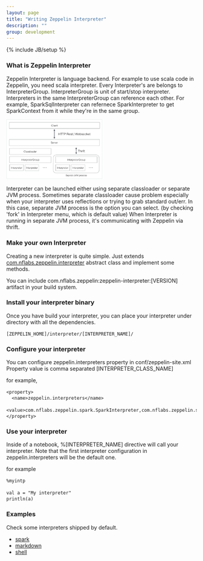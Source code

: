 ```yaml
---
layout: page
title: "Writing Zeppelin Interpreter"
description: ""
group: development
---
```

{% include JB/setup %}

### What is Zeppelin Interpreter

Zeppelin Interpreter is language backend. For example to use scala code in Zeppelin, you need scala interpreter.
Every Interpreter's are belongs to InterpreterGroup. InterpreterGroup is unit of start/stop interpreter.
Interpreters in the same InterpreterGroup can reference each other. For example, SparkSqlInterpreter can refernece SparkInterpreter to get SparkContext from it while they're in the same group. 

<img class="img-responsive" style="width:50%; border: 1px solid #ecf0f1;" height="auto" src="../../assets/themes/zeppelin/img/interpreter.png" />

Interpreter can be launched either using separate classloader or separate JVM process. Sometimes separate classloader cause problem especially when your interpreter uses reflections or trying to grab standard out/err. In this case, separate JVM process is the option you can select. (by checking 'fork' in Interpreter menu, which is default value) When Interpreter is running in separate JVM process, it's communicating with Zeppelin via thrift.

### Make your own Interpreter

Creating a new interpreter is quite simple. Just extends [com.nflabs.zeppelin.interpreter](https://github.com/NFLabs/zeppelin/blob/master/zeppelin-interpreter/src/main/java/com/nflabs/zeppelin/interpreter/Interpreter.java) abstract class and implement some methods.

You can include com.nflabs.zeppelin:zeppelin-interpreter:[VERSION] artifact in your build system.

### Install your interpreter binary

Once you have build your interpreter, you can place your interpreter under directory with all the dependencies.

```
[ZEPPELIN_HOME]/interpreter/[INTERPRETER_NAME]/
```

### Configure your interpreter

You can configure zeppelin.interpreters property in conf/zeppelin-site.xml
Property value is comma separated [INTERPRETER_CLASS_NAME]

for example, 

```
<property>
  <name>zeppelin.interpreters</name>
  <value>com.nflabs.zeppelin.spark.SparkInterpreter,com.nflabs.zeppelin.spark.SparkSqlInterpreter,com.nflabs.zeppelin.markdown.Markdown,com.nflabs.zeppelin.shell.ShellInterpreter,com.me.MyNewInterpreter</value>
</property>
```

### Use your interpreter

Inside of a notebook, %[INTERPRETER_NAME] directive will call your interpreter.
Note that the first interpreter configuration in zeppelin.interpreters will be the default one.

for example

```
%myintp

val a = "My interpreter"
println(a)
```


### Examples

Check some interpreters shipped by default.

 - [spark](https://github.com/NFLabs/zeppelin/tree/master/spark)
 - [markdown](https://github.com/NFLabs/zeppelin/tree/master/markdown)
 - [shell](https://github.com/NFLabs/zeppelin/tree/master/shell)

